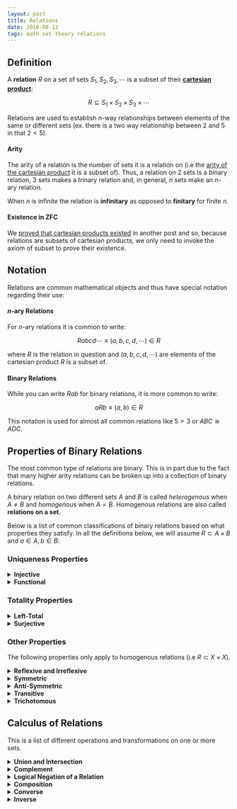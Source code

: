 ```yaml
---
layout: post
title: Relations
date: 2018-08-12
tags: math set-theory relations
---
```

<!-- ## What is a Relation?
Relations are used to correlate elements of different sets in some way. They are a more general form of a function, which can only relate elements to a single output.

#### Example
Say I had a set of tops $T$, pants $P$, and shoes $S$. I could define another set $R$ that is a collection of all the combinations of clothing that go together (a set of ordered triplets). This set would be called a relation, because it *relates* pieces of clothing that go well together by virtue of that combination being an element of $R$. -->

## Definition
A **relation** $R$ on a set of sets $S_1,S_2,S_3,\cdots$ is a subset of their [**cartesian product**](/cartesian-product):

$$R\subseteq S_1\times S_2\times S_3\times \cdots$$

Relations are used to establish $n$-way relationships between elements of the same or different sets (ex. there is a two way relationship between $2$ and $5$ in that $2<5$).

#### Arity
The arity of a relation is the number of sets it is a relation on (i.e the [arity of the cartesian product](/cartesian-product#arity) it is a subset of). Thus, a relation on $2$ sets is a *bi*nary relation, $3$ sets makes a *tri*nary relation and, in general, $n$ sets make an $n$-ary relation.

When $n$ is infinite the relation is **infinitary** as opposed to **finitary** for finite $n$.

<!--more-->

#### Existence in ZFC
We [proved that cartesian products existed](/cartesian-product#existence-in-zfc) in another post and so, because relations are subsets of cartesian products, we only need to invoke the axiom of subset to prove their existence.

## Notation
Relations are common mathematical objects and thus have special notation regarding their use:

#### $n$-ary Relations
For $n$-ary relations it is common to write:

$$Rabcd\cdots \equiv (a,b,c,d,\cdots)\in R$$

where $R$ is the relation in question and $(a,b,c,d,\cdots)$ are elements of the cartesian product $R$ is a subset of.

#### Binary Relations
While you can write $Rab$ for binary relations, it is more common to write:

$$aRb\equiv (a,b)\in R$$

This notation is used for almost all common relations like $5>3$ or $ABC \cong ADC$.

## Properties of Binary Relations
The most common type of relations are binary. This is in part due to the fact that many higher arity relations can be broken up into a collection of binary relations.

<!-- This is in part because many relations can be [*curried*](https://en.wikipedia.org/wiki/Currying) into several different binary relations -->

A binary relation on two different sets $A$ and $B$ is called *heterogenous* when $A\not=B$ and *homogenous* when $A=B$. Homogenous relations are also called **relations on a set**.

Below is a list of common classifications of binary relations based on what properties they satisfy. In all the definitions below, we will assume $R\subset A\times B$ and $a\in A, b\in B$:

### Uniqueness Properties

<details>
<summary><strong>Injective</strong></summary>
A relation is called injective if for all $b$ on the right side, the $a$ on the left side is unique in the expression $aRb$. More formally, $R$ is injective if:

$$(\forall a_1,a_2\in A, \forall b\in B)\ a_1Rb\wedge a_2Rb\implies a_1=a_2$$

Because of this property, injective relations are also called <b>left-unique</b>.
</details>

<details>
<summary><strong>Functional</strong></summary>
A relation is functional if for all $a$ on the left side, the $b$ on the right is unique. Relations that fulfill this property are called <b>functions</b> and are said to have a unique output $b$ for a given input $a$. Formally this means:

$$(\forall a\in A, \forall b_1,b_2\in B)\ aRb_1\wedge aRb_2\implies b_1=b_2$$

Similar to injective relations, a functional relation is also called <b>right-unique</b>.
</details>

<!-- <details>
<summary><strong>One-to-One</strong></summary>
One-to-One functions are relations that are both functional and injective. These functions map every element in their domain to a unique element in the range. These are also called <b>injective functions</b> because being functional is implied in the classification 'function'.
</details> -->

### Totality Properties

<details>
<summary><strong>Left-Total</strong></summary>
A left-total relation means that for every element in $A$ there is at least one element in $B$ that it is related to:

$$(\forall a\in A,\exists b\in B)\ aRb$$

Note that all functions are automatically left-total, but not all left-total relations are functions.
</details>

<details>
<summary><strong>Surjective</strong></summary>
A relation is surjective every element in $B$ is related to at least one element in $A$:

$$(\exists a\in A,\forall b\in B)\ aRb$$

Similar to left-total relations, surjective relations are also called <b>right-total</b>. When a function is both injective and surjective it forms a bijection.
</details>

### Other Properties
The following properties only apply to homogenous relations (i.e $R\subset X\times X$).
<details>
<summary><strong>Reflexive and Irreflexive</strong></summary>
A relation is reflexive if all elements relate to themselves:

$$(\forall x\in X)\ xRx$$

Some example of this are the less than or equal to $\le$ and the divides $\mid$ relations. Relations that don't relate <i>any</i> element to themselves are called <b>irreflexive</b>:

$$(\forall x\in X)\ \neg(xRx)$$

An example of this is the $lt$ relation.
</details>

<details>
<summary><strong>Symmetric</strong></summary>
A relation is symmetric if $xRy$ means $yRx$ as well:

$$(\forall x,y\in X)\ xRy \implies yRx$$

Some examples of this include the proportionality $\propto$ of functions and similarity $\sim$ of geometric objects.
</details>

<details>
<summary><strong>Anti-Symmetric</strong></summary>
A relation is anti-symmetric if when $xRy$ and $yRx$ are both true, then $x=y$:

$$(\forall x,y\in X)\ xRy\wedge yRx \implies x=y$$

Some examples of this include the $\le$ relation,  

</details>

<details>
<summary><strong>Transitive</strong></summary>
A relation is transitive if $xRy$ and $yRz$ means $xRz$:

$$(\forall x,y,z\in X)\ xRy \wedge yRz\implies xRz$$

Relations like $\le$ and similarity $\sim$ are transitive.
</details>

<details>
<summary><strong>Trichotomous</strong></summary>
A relation is trichotomus if for any two element in $X$ either $xRy$, $yRx$, or $x=y$ holds. But only 1 of those three options:

$$(\forall x,y\in X)\ (xRy \oplus yRx \oplus x=y) \wedge \neg(xRy \wedge yRx \wedge x=y)$$

The most common example of this is as a property of the real numbers under the $\lt$ or $\gt$ relations. In other words, any real number is either greater than, lesser than, <i>xor</i> equal to any other number.
</details>

## Calculus of Relations
This is a list of different operations and transformations on one or more sets.

<details>
<summary><strong>Union and Intersection</strong></summary>
The union of two relations that are on the same sets is equivalent to 'adding/or-ing' them together. For example, the union of the $\lt$ and the $=$ relations is $\le$. Intersection has similar behavior except it displays an 'and' effect.
</details>

<details>
<summary><strong>Complement</strong></summary>
The complement of a relation $R\subset A\times B$ is simply all the of the ordered pairs in $A\times B$ that are <i>not</i> in $R$. We can think of this as the ordinary complement of the relation denoted $R^\complement$ where $A\times B$ is the universal set:

$$R^\complement=\{(a,b)\in A\times B\mid (a,b)\not\in R\}$$

For example, the complement of less than or equal to is greater than: $\le^\complement=\gt$. The complement of "is a parent of" is "is not a parent of".
</details>

<details>
<summary><strong>Logical Negation of a Relation</strong></summary>
Notice that negating a relation is equivalent to asserting its complement (assuming both elements being related are in the universal set). Put more formally, if $a\in A$ and $b\in B$:

$$\neg(aRb)\equiv aR^\complement b$$

It is this negating property that allows us to replace statements like $\neg(a\le b)$ with  $a\gt b$.
</details>

<details>
<summary><strong>Composition</strong></summary>
The composition of two relations $R\subset A\times B$ and $S\subset B\times C$ is a sort of 'product' denoted $S\circ R\subset A\times C$:

$$S\circ R=\{(a,c)\in A\times C\mid\exists b:(a,b)\in R\wedge(b,c)\in S\}$$

<i>Notice that relation composition is associative: $X\circ (Y\circ Z)=(X\circ Y)\circ Z$</i><p></p>

An intuitive example of this can be found in kinship relations. The composition "is parent of" $\circ$ "is father of" returns the new relation "is grandfather of".
</details>

<details>
<summary><strong>Converse</strong></summary>
The converse of a relation $R$ is denoted $R^\top$ and is simply the opposite of $R$. In other words, if $(x,y)$ is in a relation then $(y,x)$ is in its converse. Formally, for a relation $R\subset A\circ B$:

$$R^\top=\{(b,a)\in B\times A\mid (a,b)\in R\}$$

<i>Note that this means that the converse is idempotent: $(R^\top)^\top=R$. It also respects composition: $(R\circ L)^\top=L^\top\circ R^\top$.</i><p></p>

For example, the converse of the greater than relation $\ge^\top$ is $\le$. Similarly, the converse of the relation "is a child of" is "is a parent of".
</details>

<details>
<summary><strong>Inverse</strong></summary>
Some relations are <i>invertible</i> meaning that for a relation $R$ there exists another relation $X$ such that $X\circ R=I$, called <b>left-invertible</b>, or if there exists a relation $Y$ such that $R\circ Y=I$, called <b>right-invertible</b>. When both the left and right inverses concincide, the inverse $R^{-1}$ is simply equivalent to the converse $R^\top$. <p></p>

For example, the composition "is child of" $\circ$ "is parent of" returns the identity relation (i.e "is you"). As such, they are inverses of each other.
</details>

